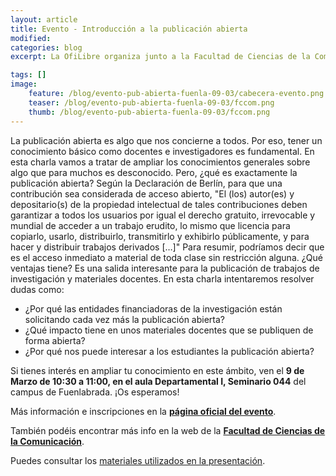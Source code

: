 ```yaml
---
layout: article
title: Evento - Introducción a la publicación abierta
modified:
categories: blog
excerpt: La OfiLibre organiza junto a la Facultad de Ciencias de la Comunicación la presentación 'Introducción a la Publicación Abierta', orientada a PDIs.

tags: []
image:
    feature: /blog/evento-pub-abierta-fuenla-09-03/cabecera-evento.png
    teaser: /blog/evento-pub-abierta-fuenla-09-03/fccom.png
    thumb: /blog/evento-pub-abierta-fuenla-09-03/fccom.png
---
```


La publicación abierta es algo que nos concierne a todos. Por eso, tener un conocimiento básico como docentes e investigadores es fundamental. En esta charla vamos a tratar de ampliar los conocimientos generales sobre algo que para muchos es desconocido. Pero, ¿qué es exactamente la publicación abierta?
Según la Declaración de Berlín, para que una contribución sea considerada de acceso abierto, "El (los) autor(es) y depositario(s) de la propiedad intelectual de tales contribuciones deben garantizar a todos los usuarios por igual el derecho gratuito, irrevocable y mundial de acceder a un trabajo erudito, lo mismo que licencia para copiarlo, usarlo, distribuirlo, transmitirlo y exhibirlo públicamente, y para hacer y distribuir trabajos derivados […]" Para resumir, podríamos decir que es el acceso inmediato a material de toda clase sin restricción alguna.
¿Qué ventajas tiene? Es una salida interesante para la publicación de trabajos de investigación y materiales docentes. En esta charla intentaremos resolver dudas como:
* ¿Por qué las entidades financiadoras de la investigación están solicitando cada vez más la publicación abierta?
* ¿Qué impacto tiene en unos materiales docentes que se publiquen de forma abierta?
* ¿Por qué nos puede interesar a los estudiantes la publicación abierta?

Si tienes interés en ampliar tu conocimiento en este ámbito, ven el **9 de Marzo de 10:30 a 11:00, en el aula Departamental I, Seminario 044** del campus de Fuenlabrada.
¡Os esperamos!

Más información e inscripciones en la **[página oficial del evento](https://eventos.urjc.es/49088/detail/introduccion-a-la-publicacion-abierta.html)**.

También podéis encontrar más info en la web de la **[Facultad de Ciencias de la Comunicación](https://www.urjc.es/actualidad-fccom/noticias-fccom/5046-introducete-en-el-mundo-de-la-publicacion-abierta-con-la-ofilibre-de-la-urjc)**.

Puedes consultar los [materiales utilizados en la presentación](/pres/intro-publicacion-abierta).